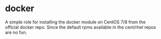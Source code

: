 # docker

A simple role for installing the docker module on CentOS 7/8 from the official docker repo. Since the default rpms available in the cent/rhel repos are no fun.
